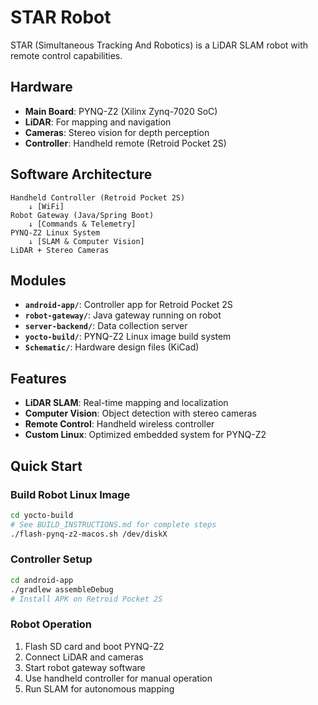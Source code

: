 # STAR Robot

STAR (Simultaneous Tracking And Robotics) is a LiDAR SLAM robot with remote control capabilities.

## Hardware

- **Main Board**: PYNQ-Z2 (Xilinx Zynq-7020 SoC) 
- **LiDAR**: For mapping and navigation
- **Cameras**: Stereo vision for depth perception
- **Controller**: Handheld remote (Retroid Pocket 2S)

## Software Architecture

```
Handheld Controller (Retroid Pocket 2S)
    ↓ [WiFi]
Robot Gateway (Java/Spring Boot) 
    ↓ [Commands & Telemetry]
PYNQ-Z2 Linux System
    ↓ [SLAM & Computer Vision]
LiDAR + Stereo Cameras
```

## Modules

- **`android-app/`**: Controller app for Retroid Pocket 2S
- **`robot-gateway/`**: Java gateway running on robot
- **`server-backend/`**: Data collection server
- **`yocto-build/`**: PYNQ-Z2 Linux image build system
- **`Schematic/`**: Hardware design files (KiCad)

## Features

- **LiDAR SLAM**: Real-time mapping and localization
- **Computer Vision**: Object detection with stereo cameras  
- **Remote Control**: Handheld wireless controller
- **Custom Linux**: Optimized embedded system for PYNQ-Z2

## Quick Start

### Build Robot Linux Image
```bash
cd yocto-build
# See BUILD_INSTRUCTIONS.md for complete steps
./flash-pynq-z2-macos.sh /dev/diskX
```

### Controller Setup
```bash
cd android-app
./gradlew assembleDebug
# Install APK on Retroid Pocket 2S
```

### Robot Operation
1. Flash SD card and boot PYNQ-Z2
2. Connect LiDAR and cameras
3. Start robot gateway software
4. Use handheld controller for manual operation
5. Run SLAM for autonomous mapping